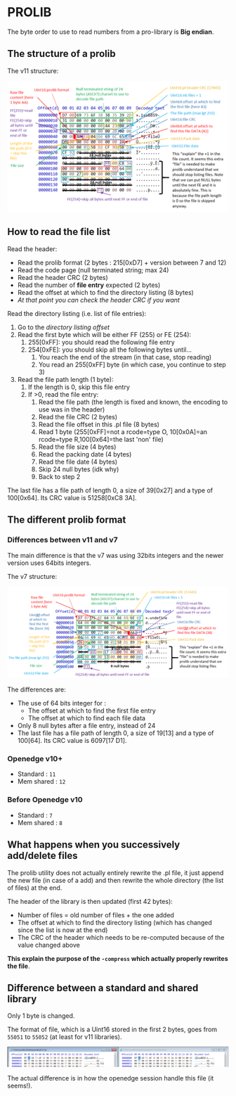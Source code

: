 # PROLIB

The byte order to use to read numbers from a pro-library is **Big endian**.

## The structure of a prolib

The v11 structure:

![](images/2018-10-26-13-53-27.png)

## How to read the file list

Read the header:

- Read the prolib format (2 bytes : 215[0xD7] + version between 7 and 12)
- Read the code page (null terminated string; max 24)
- Read the header CRC (2 bytes)
- Read the number of **file entry** expected (2 bytes)
- Read the offset at which to find the directory listing (8 bytes)
- *At that point you can check the header CRC if you want*

Read the directory listing (i.e. list of file entries):

1. Go to the *directory listing offset*
2. Read the first byte which will be either FF (255) or FE (254):
    1. 255[0xFF]: you should read the following file entry
    2. 254[0xFE]: you should skip all the following bytes until...
        1. You reach the end of the stream (in that case, stop reading)
        2. You read an 255[0xFF] byte (in which case, you continue to step 3)
3. Read the file path length (1 byte):
    1. If the length is 0, skip this file entry
    2. If >0, read the file entry:
        1. Read the file path (the length is fixed and known, the encoding to use was in the header)
        2. Read the file CRC (2 bytes)
        3. Read the file offset in this .pl file (8 bytes)
        4. Read 1 byte (255[0xFF]=not a rcode=type O, 10[0x0A]=an rcode=type R,100[0x64]=the last 'non' file)
        5. Read the file size (4 bytes)
        6. Read the packing date (4 bytes)
        7. Read the file date (4 bytes)
        8. Skip 24 null bytes (idk why)
        9. Back to step 2

The last file has a file path of length 0, a size of 39[0x27] and a type of 100[0x64]. Its CRC value is 51258[0xC8 3A].

## The different prolib format

### Differences between v11 and v7

The main difference is that the v7 was using 32bits integers and the newer version uses 64bits integers.

The v7 structure:

![](images/2018-10-26-13-56-34.png)

The differences are:

- The use of 64 bits integer for :
  - The offset at which to find the first file entry
  - The offset at which to find each file data
- Only 8 null bytes after a file entry, instead of 24
- The last file has a file path of length 0, a size of 19[13] and a type of 100[64]. Its CRC value is 6097[17 D1].

### Openedge v10+

- Standard : `11`
- Mem shared : `12`

### Before Openedge v10

- Standard : `7`
- Mem shared : `8`

## What happens when you successively add/delete files

The prolib utility does not actually entirely rewrite the .pl file, it just append the new file (in case of a add) and then rewrite the whole directory (the list of files) at the end.

The header of the library is then updated (first 42 bytes):

- Number of files = old number of files + the one added
- The offset at which to find the directory listing (which has changed since the list is now at the end)
- The CRC of the header which needs to be re-computed because of the value changed above

**This explain the purpose of the `-compress` which actually properly rewrites the file**.

## Difference between a standard and shared library

Only 1 byte is changed.

The format of file, which is a Uint16 stored in the first 2 bytes, goes from `55051` to `55052` (at least for v11 libraries).

![](images/2018-10-25-12-14-16.png)

The actual difference is in how the openedge session handle this file (it seems!).
